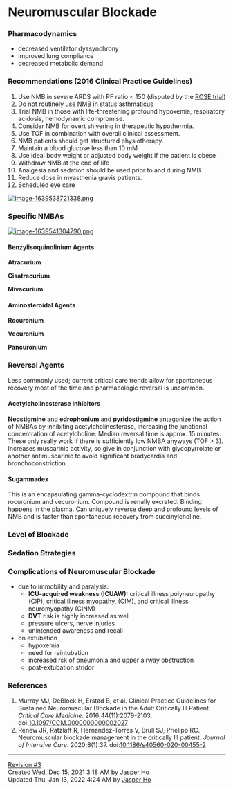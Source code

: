Neuromuscular Blockade
======================

### Pharmacodynamics

*   decreased ventilator dyssynchrony
*   improved lung compliance
*   decreased metabolic demand

### Recommendations (2016 Clinical Practice Guidelines)

1.  Use NMB in severe ARDS with PF ratio < 150 (disputed by the [ROSE trial](http://medreference.ca/books/critical-care-medicine/page/management-of-ards "Management of ARDS"))
2.  Do not routinely use NMB in status asthmaticus
3.  Trial NMB in those with life-threatening profound hypoxemia, respiratory acidosis, hemodynamic compromise.
4.  Consider NMB for overt shivering in therapeutic hypothermia.
5.  Use TOF in combination with overall clinical assessment.
6.  NMB patients should get structured physiotherapy.
7.  Maintain a blood glucose less than 10 mM
8.  Use ideal body weight or adjusted body weight if the patient is obese
9.  Withdraw NMB at the end of life
10.  Analgesia and sedation should be used prior to and during NMB.
11.  Reduce dose in myasthenia gravis patients.
12.  Scheduled eye care

[![image-1639538721338.png](http://medreference.ca/uploads/images/gallery/2021-12/scaled-1680-/sZI6Ihjh1EAil7j8-image-1639538721338.png)](http://medreference.ca/uploads/images/gallery/2021-12/sZI6Ihjh1EAil7j8-image-1639538721338.png)

### Specific NMBAs

[![image-1639541304790.png](http://medreference.ca/uploads/images/gallery/2021-12/scaled-1680-/BMOiwhf7zpBWQAMo-image-1639541304790.png)](http://medreference.ca/uploads/images/gallery/2021-12/BMOiwhf7zpBWQAMo-image-1639541304790.png)

#### Benzylisoquinolinium Agents

**Atracurium**

**Cisatracurium**

**Mivacurium**

#### Aminosteroidal Agents

**Rocuronium**

**Vecuronium**

**Pancuronium**

### Reversal Agents

Less commonly used; current critical care trends allow for spontaneous recovery most of the time and pharmacologic reversal is uncommon.

#### Acetylcholinesterase Inhibitors

**Neostigmine** and **edrophonium** and **pyridostigmine** antagonize the action of NMBAs by inhibiting acetylcholinesterase, increasing the junctional concentration of acetylcholine. Median reversal time is approx. 15 minutes. These only really work if there is sufficiently low NMBA anyways (TOF > 3). Increases muscarinic activity, so give in conjunction with glycopyrrolate or another antimuscarinic to avoid significant bradycardia and bronchoconstriction.

#### Sugammadex

This is an encapsulating gamma-cyclodextrin compound that binds rocuronium and vecuronium. Compound is renally excreted. Binding happens in the plasma. Can uniquely reverse deep and profound levels of NMB and is faster than spontaneous recovery from succinylcholine.

### Level of Blockade

### Sedation Strategies

### Complications of Neuromuscular Blockade

*   due to immobility and paralysis:
    *   **ICU-acquired weakness (ICUAW):** critical illness polyneuropathy (CIP), critical illness myopathy, (CIM), and critical illness neuromyopathy (CINM)
    *   **DVT** risk is highly increased as well
    *   pressure ulcers, nerve injuries
    *   unintended awareness and recall
*   on extubation
    *   hypoxemia
    *   need for reintubation
    *   increased rsk of pneumonia and upper airway obstruction
    *   post-extubation stridor

### References

1.  Murray MJ, DeBlock H, Erstad B, et al. Clinical Practice Guidelines for Sustained Neuromuscular Blockade in the Adult Critically Ill Patient. _Critical Care Medicine_. 2016;44(11):2079-2103. doi:[10.1097/CCM.0000000000002027](https://doi.org/10.1097/CCM.0000000000002027)
2.  Renew JR, Ratzlaff R, Hernandez-Torres V, Brull SJ, Prielipp RC. Neuromuscular blockade management in the critically Ill patient. _Journal of Intensive Care_. 2020;8(1):37. doi:[10.1186/s40560-020-00455-2](https://doi.org/10.1186/s40560-020-00455-2)

* * *

[Revision #3  
](http://medreference.ca:8080/books/critical-care-medicine/page/neuromuscular-blockade/revisions)Created Wed, Dec 15, 2021 3:18 AM by [Jasper Ho](http://medreference.ca:8080/user/1)  
Updated Thu, Jan 13, 2022 4:24 AM by [Jasper Ho](http://medreference.ca:8080/user/1)